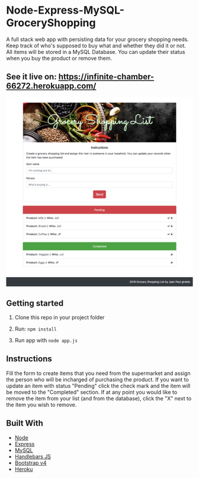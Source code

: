 # Node-Express-MySQL-GroceryShopping
A full stack web app with persisting data for your grocery shopping needs. Keep track of who's supposed to buy what and whether they did it or not. All items will be stored in a MySQL Database. You can update their status when you buy the product or remove them.

## See it live on: https://infinite-chamber-66272.herokuapp.com/

![alt text][screenshot]

[screenshot]: https://github.com/jpdevspace/Node-Express-MySQL-GroceryShopping/blob/master/public/assets/imgs/screenshot.png "Screenshot of Grocery Shopping List app"

## Getting started

1. Clone this repo in your project folder 

2. Run: `npm install`

3. Run app with `node app.js` 

## Instructions
Fill the form to create items that you need from the supermarket and assign the person who will be incharged of purchasing the product. If you want to update an item with status "Pending" click the check mark and the item will be moved to the "Completed" section. If at any point you would like to remove the item from your list (and from the database), click the "X" next to the item you wish to remove.

## Built With

* [Node](https://nodejs.org/en/)
* [Express](https://www.expressjs.com)
* [MySQL](https://www.mysql.com/) 
* [Handlebars JS](http://www.handlebarsjs.com/) 
* [Bootstrap v4](https://www.getbootstrap.com)
* [Heroku](https://www.heroku.com)
